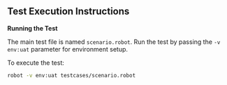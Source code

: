 ## Test Execution Instructions

**Running the Test**

The main test file is named `scenario.robot`. Run the test by passing the `-v env:uat` parameter for environment setup.

To execute the test:
```bash
robot -v env:uat testcases/scenario.robot
```